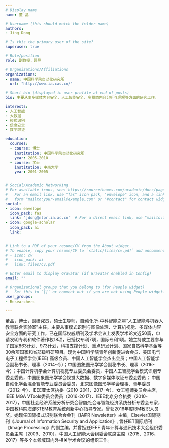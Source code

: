 ```yaml
---
# Display name
name: 董 晶

# Username (this should match the folder name)
authors:
- Jing Dong

# Is this the primary user of the site?
superuser: true

# Role/position
role: 副教授，硕导

# Organizations/Affiliations
organizations:
- name: 中国科学院自动化研究所
  url: "http://www.ia.cas.cn/"

# Short bio (displayed in user profile at end of posts)
bio: 主要从事多媒体内容安全、人工智能安全、多模态内容分析与理解等方面的研究工作。

interests:
- 人工智能
- 大数据
- 模式识别
- 信息安全
- 数字取证

education:
  courses:
  - course: 博士
    institution: 中国科学院自动化研究所
    year: 2005-2010
  - course: 学士
    institution: 中南大学
    year: 2001-2005


# Social/Academic Networking
# For available icons, see: https://sourcethemes.com/academic/docs/page-builder/#icons
#   For an email link, use "fas" icon pack, "envelope" icon, and a link in the
#   form "mailto:your-email@example.com" or "#contact" for contact widget.
social:
- icon: envelope
  icon_pack: fas
  link: 'jdong@nlpr.ia.ac.cn'  # For a direct email link, use "mailto:test@example.org".
- icon: google-scholar
  icon_pack: ai
  link: 
  

# Link to a PDF of your resume/CV from the About widget.
# To enable, copy your resume/CV to `static/files/cv.pdf` and uncomment the lines below.
# - icon: cv
#   icon_pack: ai
#   link: files/cv.pdf

# Enter email to display Gravatar (if Gravatar enabled in Config)
email: ""

# Organizational groups that you belong to (for People widget)
#   Set this to `[]` or comment out if you are not using People widget.
user_groups:
- Researchers

---
```


董晶，博士，副研究员，硕士生导师，自动化所-中科智能之星“人工智能与机器人教育联合实验室”主任。主要从事模式识别与图像处理、计算机视觉、多媒体内容安全方面的研究工作，已在国际权威期刊及学术会议上发表学术论文近50篇，申请发明专利和软件著作权18项，已授权专利7项，国际专利1项。她主持或主要参与了国家863计划、973计划，科技支撑计划、重点研发计划、国家自然科学基金等30余项国家和省部级科研项目。现为中国科学院青年创新促进会会员、美国电气电子工程师学会(IEEE) 高级会员、中国人工智能学会杰出会员；中国人工智能学会副秘书长、理事（2014-今）；中国图象图形学学会副秘书长、理事（2016-今）；中国计算机学会计算机视觉专业委员会委员，中国人工智能学会模式识别专委会委员，中国图象图形学学会视觉大数据、数字多媒体取证专委会委员； 中国自动化学会混合智能专业委员会委员，北京图像图形学学会理事、青年委员（2012-今）、IEEE亚太区执委（2010-2011，2017-今）、女工程师委员会主席，IEEE MGA VTools委员会委员（2016-2017）、IEEE北京分会执委（2010-2017），中国社会经济系统分析研究会智能社会与智能经济系统分析专委会专家，中国教科院海淀STEM教育系统创新中心指导专家。曾获2016年度IBM教职人员奖。她现任国际模式识别联合会会刊《IAPR Newsletter》主编，Elsevier国际期刊《Journal of Information Security and Application》, 曾任IET国际期刊《Image Processing》的副主编，并曾担任IEEE 青年计算与通讯技术大会组织委员会主席（2009、2010）、中国人工智能大会组委会联席主席（2015、2016、2017）等多个本领域国内外相关学术会议的组织工作。
